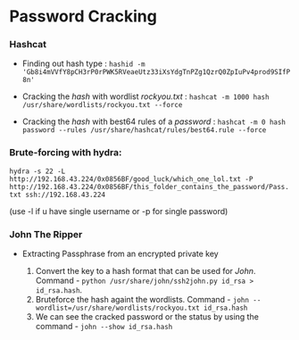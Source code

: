 # Password Cracking

### Hashcat

* Finding out hash type : `hashid -m 'Gb8i4mVVfY8pCH3rP0rPWK5RVeaeUtz33iXsYdgTnPZg1QzrQ0ZpIuPv4prod9SIfP8n'`

* Cracking the *hash* with wordlist *rockyou.txt* : `hashcat -m 1000 hash /usr/share/wordlists/rockyou.txt --force`

* Cracking the *hash* with best64 rules of a *password* : `hashcat -m 0 hash password --rules /usr/share/hashcat/rules/best64.rule --force`


### Brute-forcing with hydra:

`hydra -s 22 -L http://192.168.43.224/0x0856BF/good_luck/which_one_lol.txt -P http://192.168.43.224/0x0856BF/this_folder_contains_the_password/Pass.txt ssh://192.168.43.224`

(use -l if u have single username or -p for single password)


### John The Ripper

 * Extracting Passphrase from an encrypted private key

   1. Convert the key to a hash format that can be used for *John*. Command - `python /usr/share/john/ssh2john.py id_rsa > id_rsa.hash`.
   2. Bruteforce the hash againt the wordlists. Command - `john --wordlist=/usr/share/wordlists/rockyou.txt id_rsa.hash`
   3. We can see the cracked password or the status by using the command - `john --show id_rsa.hash`     


